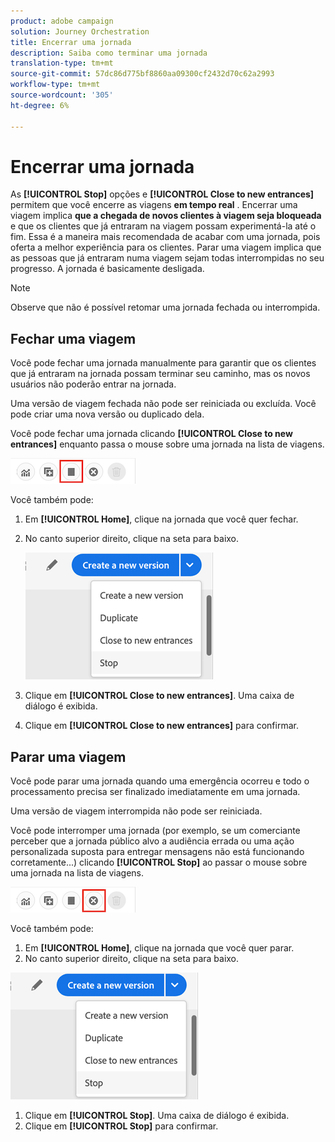 ```yaml
---
product: adobe campaign
solution: Journey Orchestration
title: Encerrar uma jornada
description: Saiba como terminar uma jornada
translation-type: tm+mt
source-git-commit: 57dc86d775bf8860aa09300cf2432d70c62a2993
workflow-type: tm+mt
source-wordcount: '305'
ht-degree: 6%

---
```



# Encerrar uma jornada

As **[!UICONTROL Stop]** opções e **[!UICONTROL Close to new entrances]** permitem que você encerre as viagens **em tempo real** . Encerrar uma viagem implica **que a chegada de novos clientes à viagem seja bloqueada** e que os clientes que já entraram na viagem possam experimentá-la até o fim. Essa é a maneira mais recomendada de acabar com uma jornada, pois oferta a melhor experiência para os clientes. Parar uma viagem implica que as pessoas que já entraram numa viagem sejam todas interrompidas no seu progresso. A jornada é basicamente desligada.

>[!NOTE]
>
>Observe que não é possível retomar uma jornada fechada ou interrompida.

## Fechar uma viagem

Você pode fechar uma jornada manualmente para garantir que os clientes que já entraram na jornada possam terminar seu caminho, mas os novos usuários não poderão entrar na jornada.

Uma versão de viagem fechada não pode ser reiniciada ou excluída. Você pode criar uma nova versão ou duplicado dela.

Você pode fechar uma jornada clicando **[!UICONTROL Close to new entrances]** enquanto passa o mouse sobre uma jornada na lista de viagens.

![](../assets/do-not-localize/journey-finish-quick-action.png)

Você também pode:

1. Em **[!UICONTROL Home]**, clique na jornada que você quer fechar.
1. No canto superior direito, clique na seta para baixo.

   ![](../assets/finish_drop_down_list.png)

1. Clique em **[!UICONTROL Close to new entrances]**. Uma caixa de diálogo é exibida.
1. Clique em **[!UICONTROL Close to new entrances]** para confirmar.

## Parar uma viagem

Você pode parar uma jornada quando uma emergência ocorreu e todo o processamento precisa ser finalizado imediatamente em uma jornada.

Uma versão de viagem interrompida não pode ser reiniciada.

Você pode interromper uma jornada (por exemplo, se um comerciante perceber que a jornada público alvo a audiência errada ou uma ação personalizada suposta para entregar mensagens não está funcionando corretamente...) clicando **[!UICONTROL Stop]** ao passar o mouse sobre uma jornada na lista de viagens.

![](../assets/do-not-localize/journey-stop-quick-action.png)

Você também pode:

1. Em **[!UICONTROL Home]**, clique na jornada que você quer parar.
1. No canto superior direito, clique na seta para baixo.

![](../assets/finish_drop_down_list.png)

1. Clique em **[!UICONTROL Stop]**. Uma caixa de diálogo é exibida.
1. Clique em **[!UICONTROL Stop]** para confirmar.
